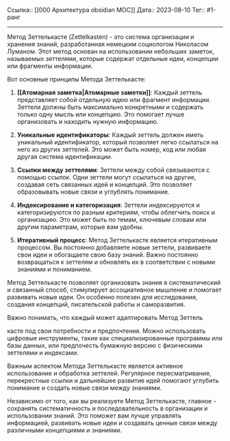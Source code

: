 Ссылка:: [[000 Архитектура obsidian MOC]]
Дата:: 2023-08-10
Тег:: #1-ранг 

---
Метод Зеттелькасте (Zettelkasten) - это система организации и хранения знаний, разработанная немецким социологом Николасом Луманом. Этот метод основан на использовании небольших заметок, называемых зеттелями, которые содержат отдельные идеи, концепции или фрагменты информации.

Вот основные принципы Метода Зеттелькасте:

1. **[[Атомарная заметка|Атомарные заметки]]**: Каждый зеттель представляет собой отдельную идею или фрагмент информации. Зеттели должны быть максимально конкретными и содержать только одну мысль или концепцию. Это помогает лучше организовать и находить нужную информацию.

2. **Уникальные идентификаторы**: Каждый зеттель должен иметь уникальный идентификатор, который позволяет легко ссылаться на него из других зеттелей. Это может быть номер, код или любая другая система идентификации.

3. **Ссылки между зеттелями**: Зеттели между собой связываются с помощью ссылок. Одни зеттели могут ссылаться на другие, создавая сеть связанных идей и концепций. Это позволяет образовывать новые связи и углублять понимание.

4. **Индексирование и категоризация**: Зеттели индексируются и категоризируются по разным критериям, чтобы облегчить поиск и организацию. Это может быть по темам, ключевым словам или другим параметрам, которые вам удобны.

5. **Итеративный процесс**: Метод Зеттелькасте является итеративным процессом. Вы постоянно добавляете новые зеттели, развиваете свои идеи и обогащаете свою базу знаний. Важно постоянно возвращаться к зеттелям и обновлять их в соответствии с новыми знаниями и пониманием.

Метод Зеттелькасте позволяет организовать знания в систематический и связанный способ, стимулирует ассоциативное мышление и помогает развивать новые идеи. Он особенно полезен для исследования, создания концепций, писательской работы и саморазвития.

Важно понимать, что каждый может адаптировать Метод Зеттель

касте под свои потребности и предпочтения. Можно использовать цифровые инструменты, такие как специализированные программы или базы данных, или предпочесть бумажную версию с физическими зеттелями и индексами.

Важным аспектом Метода Зеттелькасте является активное использование и обработка зеттелей. Регулярное пересматривание, перекрестные ссылки и дальнейшее развитие идей помогают углубить понимание и создать новые связи между знаниями.

Независимо от того, как вы реализуете Метод Зеттелькасте, главное - сохранять систематичность и последовательность в организации и использовании знаний. Это поможет вам лучше управлять информацией, развивать новые идеи и создавать ценные связи между различными концепциями и знаниями.